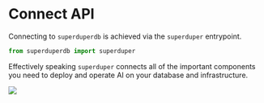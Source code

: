 # Connect API

Connecting to `superduperdb` is achieved via the `superduper` entrypoint.

```python
from superduperdb import superduper
```

Effectively speaking `superduper` connects all of the important components you
need to deploy and operate AI on your database and infrastructure.

![](/img/connect-api.png)